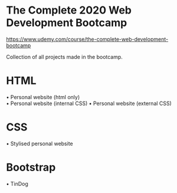 # The Complete 2020 Web Development Bootcamp

https://www.udemy.com/course/the-complete-web-development-bootcamp

Collection of all projects made in the bootcamp.

# HTML

• Personal website (html only)  
• Personal website (internal CSS)
• Personal website (external CSS)

# CSS

• Stylised personal website

# Bootstrap

• TinDog
